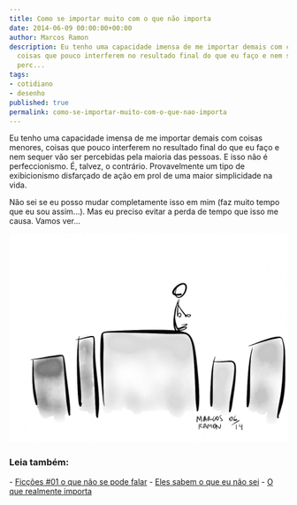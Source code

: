 ```yaml
---
title: Como se importar muito com o que não importa
date: 2014-06-09 00:00:00+00:00
author: Marcos Ramon
description: Eu tenho uma capacidade imensa de me importar demais com coisas menores,
  coisas que pouco interferem no resultado final do que eu faço e nem sequer vão ser
  perc...
tags:
- cotidiano
- desenho
published: true
permalink: como-se-importar-muito-com-o-que-nao-importa
---
```

Eu tenho uma capacidade imensa de me importar demais com coisas menores, coisas que pouco interferem no resultado final do que eu faço e nem sequer vão ser percebidas pela maioria das pessoas. E isso não é perfeccionismo. É, talvez, o contrário. Provavelmente um tipo de exibicionismo disfarçado de ação em prol de uma maior simplicidade na vida.

Não sei se eu posso mudar completamente isso em mim (faz muito tempo que eu sou assim...). Mas eu preciso evitar a perda de tempo que isso me causa. Vamos ver...

<img src="/assets/img/comoseimportar.jpg">



<h3>Leia também:</h3>
- <a href="/ficcoes-01-o-que-nao-se-pode-falar">Ficções #01   o que não se pode falar</a>
- <a href="/eles-sabem-o-que-eu-nao-sei">Eles sabem o que eu não sei</a>
- <a href="/o-que-realmente-importa">O que realmente importa</a>
